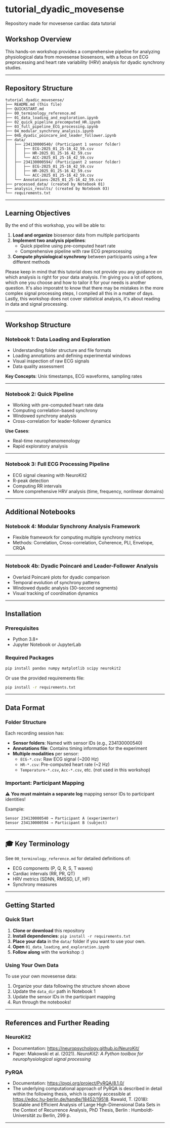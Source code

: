 # tutorial_dyadic_movesense
Repository made for movesense cardiac data tutorial


## Workshop Overview

This hands-on workshop provides a comprehensive pipeline for analyzing physiological data from movesense biosensors, with a focus on ECG preprocessing and heart rate variability (HRV) analysis for dyadic synchrony studies.


---

## Repository Structure

```
tutorial_dyadic_movesense/
├── README.md (this file)
├── QUICKSTART.md
├── 00_terminology_reference.md
├── 01_data_loading_and_exploration.ipynb
├── 02_quick_pipeline_precomputed_HR.ipynb
├── 03_full_pipeline_ECG_processing.ipynb
├── 04_modular_synchrony_analysis.ipynb
├── 04b_dyadic_poincare_and_leader_follower.ipynb
├── data/
│   ├── 234130000540/ (Participant 1 sensor folder)
│   │   ├── ECG-2025_01_25-16_42_59.csv
│   │   ├── HR-2025_01_25-16_42_59.csv
│   │   └── ACC-2025_01_25-16_42_59.csv
│   ├── 234130000594/ (Participant 2 sensor folder)
│   │   ├── ECG-2025_01_25-16_42_59.csv
│   │   ├── HR-2025_01_25-16_42_59.csv
│   │   └── ACC-2025_01_25-16_42_59.csv
│   └── Annotations-2025_01_25-16_42_59.csv
├── processed_data/ (created by Notebook 01)
├── analysis_results/ (created by Notebook 03)
└── requirements.txt
```

---

## Learning Objectives

By the end of this workshop, you will be able to:

1. **Load and organize** biosensor data from multiple participants
2. **Implement two analysis pipelines**:
   - Quick pipeline using pre-computed heart rate
   - Comprehensive pipeline with raw ECG preprocessing
3. **Compute physiological synchrony** between participants using a few different methods

Please keep in mind that this tutorial does not provide you any guidance on which analysis is right for your data analysis. I'm giving you a lot of options, which one you choose and how to tailor it for your needs is another question. It's also imporatnt to know that there may be mistakes in the more complex signal processing steps, I compiled all this in a matter of days. Lastly, this workshop does not cover statistical analysis, it's about reading in data and signal processing.

---

## Workshop Structure

### **Notebook 1: Data Loading and Exploration**
- Understanding folder structure and file formats
- Loading annotations and defining experimental windows
- Visual inspection of raw ECG signals
- Data quality assessment

**Key Concepts**: Unix timestamps, ECG waveforms, sampling rates

---

### **Notebook 2: Quick Pipeline**
- Working with pre-computed heart rate data
- Computing correlation-based synchrony
- Windowed synchrony analysis
- Cross-correlation for leader-follower dynamics

**Use Cases**: 
- Real-time neurophenomenology
- Rapid exploratory analysis

---

### **Notebook 3: Full ECG Processing Pipeline**
- ECG signal cleaning with NeuroKit2
- R-peak detection
- Computing RR intervals
- More comprehensive HRV analysis (time, frequency, nonlinear domains)


---

## Additional Notebooks

### **Notebook 4: Modular Synchrony Analysis Framework**
- Flexible framework for computing multiple synchrony metrics
- Methods: Correlation, Cross-correlation, Coherence, PLI, Envelope, CRQA

---

### **Notebook 4b: Dyadic Poincaré and Leader-Follower Analysis**
- Overlaid Poincaré plots for dyadic comparison
- Temporal evolution of synchrony patterns
- Windowed dyadic analysis (30-second segments)
- Visual tracking of coordination dynamics

---

## Installation

### Prerequisites
- Python 3.8+
- Jupyter Notebook or JupyterLab

### Required Packages

```bash
pip install pandas numpy matplotlib scipy neurokit2
```

Or use the provided requirements file:

```bash
pip install -r requirements.txt
```

---

## Data Format

### Folder Structure
Each recording session has:
- **Sensor folders**: Named with sensor IDs (e.g., 234130000540)
- **Annotations file**: Contains timing information for the experiment
- **Multiple modalities** per sensor:
  - `ECG-*.csv`: Raw ECG signal (~200 Hz)
  - `HR-*.csv`: Pre-computed heart rate (~2 Hz)
  - `Temperature-*.csv`, `Acc-*.csv`, etc. (not used in this workshop)

### Important: Participant Mapping
⚠️ **You must maintain a separate log** mapping sensor IDs to participant identities!

Example:
```
Sensor 234130000540 → Participant A (experimenter)
Sensor 234130000594 → Participant B (subject)
```

---

## 🎓 Key Terminology

See `00_terminology_reference.md` for detailed definitions of:
- ECG components (P, Q, R, S, T waves)
- Cardiac intervals (RR, PR, QT)
- HRV metrics (SDNN, RMSSD, LF, HF)
- Synchrony measures

---

## Getting Started

### Quick Start

1. **Clone or download** this repository
2. **Install dependencies**: `pip install -r requirements.txt`
3. **Place your data** in the `data/` folder if you want to use your own.
4. **Open** `01_data_loading_and_exploration.ipynb`
5. **Follow along** with the workshop :)

### Using Your Own Data

To use your own movesense data:

1. Organize your data following the structure shown above
2. Update the `data_dir` path in Notebook 1
3. Update the sensor IDs in the participant mapping
4. Run through the notebooks!

---



## References and Further Reading

### NeuroKit2
- Documentation: https://neuropsychology.github.io/NeuroKit/
- Paper: Makowski et al. (2021). *NeuroKit2: A Python toolbox for neurophysiological signal processing*

### PyRQA
- Documentation: https://pypi.org/project/PyRQA/8.1.0/
- The underlying computational approach of PyRQA is described in detail within the following thesis, which is openly accessible at https://edoc.hu-berlin.de/handle/18452/19518. Rawald, T. (2018): Scalable and Efficient Analysis of Large High-Dimensional Data Sets in the Context of Recurrence Analysis, PhD Thesis, Berlin : Humboldt-Universität zu Berlin, 299 p.

---

